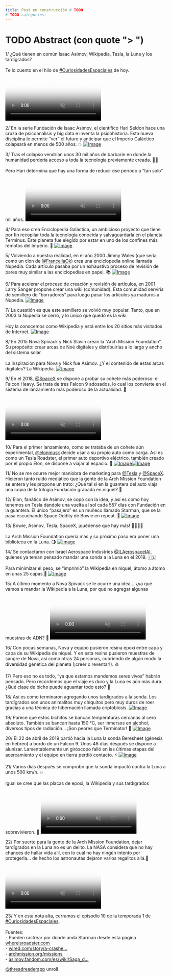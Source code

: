 ```yaml
---
title: Post en construcción # TODO
# TODO categories: 
---
```

# TODO Abstract (con quote "> ")

<div class="card-tweets" dir="auto">
    <p><span class="nop nop-start">1/ </span> ¿Qué tienen en común Isaac Asimov, Wikipedia, Tesla, la Luna y los tardígrados? <br />
<br />
Te lo cuento en el hilo de <a class="entity-hashtag" href="/hashtag/CuriosidadesEspaciales">#CuriosidadesEspaciales</a> de hoy. <span class="entity-video-gif"><video autoplay muted loop controls poster="https://pbs.twimg.com/tweet_video_thumb/EggZUYjU8AE63-w.jpg"><source src="https://video.twimg.com/tweet_video/EggZUYjU8AE63-w.mp4" type="video/mp4"><img alt="Water Bear Tiny GIF" src="https://pbs.twimg.com/tweet_video_thumb/EggZUYjU8AE63-w.jpg"></video></span></p>
    <p><span class="nop nop-start">2/ </span> En la serie Fundación de Isaac Asimov, el científico Hari Seldon hace una cruza de psicoanálisis y big data e inventa la psicohistoria. Esta nueva disciplina le permite “ver” el futuro y anticipar que el Imperio Galáctico colapsará en menos de 500 años. 💥 <span class="entity-image"><a href="https://pbs.twimg.com/media/Egc6LV4WAAQQthI.png" target="_blank"><img alt="Image" src="https://pbs.twimg.com/media/Egc6LV4WAAQQthI.png" data-src="https://pbs.twimg.com/media/Egc6LV4WAAQQthI.png"></a></span></p>
    <p><span class="nop nop-start">3/ </span> Tras el colapso vendrían unos 30 mil años de barbarie en donde la humanidad perdería acceso a toda la tecnología previamente creada. 🦴🔥<br />
<br />
Pero Hari determina que hay una forma de reducir ese período a “tan solo” mil años. <span class="entity-video-gif"><video autoplay muted loop controls poster="https://pbs.twimg.com/tweet_video_thumb/EggZVQpU4AE4GgW.jpg"><source src="https://video.twimg.com/tweet_video/EggZVQpU4AE4GgW.mp4" type="video/mp4"><img alt="Caveman Spongebob Spongegar..." src="https://pbs.twimg.com/tweet_video_thumb/EggZVQpU4AE4GgW.jpg"></video></span></p>
    <p><span class="nop nop-start">4/ </span> Para eso crea Enciclopedia Galáctica, un ambicioso proyecto que tiene por fin recopilar toda la tecnología conocida y salvaguardarla en el planeta Terminus. Este planeta fue elegido por estar en uno de los confines más remotos del Imperio. 🌌 <span class="entity-image"><a href="https://pbs.twimg.com/media/Egc6R74WoAIeCDi.png" target="_blank"><img alt="Image" src="https://pbs.twimg.com/media/Egc6R74WoAIeCDi.png" data-src="https://pbs.twimg.com/media/Egc6R74WoAIeCDi.png"></a></span></p>
    <p><span class="nop nop-start">5/ </span> Volviendo a nuestra realidad, en el año 2000 Jimmy Wales (que sería como un clon de <a class="entity-mention" href="https://twitter.com/FrancellaOk">@FrancellaOk</a>) crea una enciclopedia online llamada Nupedia. Cada artículo pasaba por un exhaustivo proceso de revisión de pares muy similar a las enciclopedias en papel. 📚 <span class="entity-image"><a href="https://pbs.twimg.com/media/Egc6nwCWkAE1bBj.jpg" target="_blank"><img alt="Image" src="https://pbs.twimg.com/media/Egc6nwCWkAE1bBj.jpg" data-src="https://pbs.twimg.com/media/Egc6nwCWkAE1bBj.jpg"></a></span></p>
    <p><span class="nop nop-start">6/ </span> Para acelerar el proceso de creación y revisión de artículos, en 2001 Larry Sanger propone crear una wiki (comunidad). Esta comunidad serviría de semillero de “borradores” para luego pasar los artículos ya maduros a Nupedia. <span class="entity-image"><a href="https://pbs.twimg.com/media/Egc6rOxWsAIOf8v.png" target="_blank"><img alt="Image" src="https://pbs.twimg.com/media/Egc6rOxWsAIOf8v.png" data-src="https://pbs.twimg.com/media/Egc6rOxWsAIOf8v.png"></a></span></p>
    <p><span class="nop nop-start">7/ </span> La cuestión es que este semillero se volvió muy popular. Tanto, que en 2003 la Nupedia se cerró, y lo único que quedó es la wiki. <br />
<br />
Hoy la conocemos como Wikipedia y está entre los 20 sitios más visitados de Internet. <span class="entity-image"><a href="https://pbs.twimg.com/media/Egc6uwzXYAQgjCf.png" target="_blank"><img alt="Image" src="https://pbs.twimg.com/media/Egc6uwzXYAQgjCf.png" data-src="https://pbs.twimg.com/media/Egc6uwzXYAQgjCf.png"></a></span></p>
    <p><span class="nop nop-start">8/ </span> En 2015 Nova Spivack y Nick Slavin crean la “Arch Mission Foundation”. Su propósito: crear arcas de Noé digitales y distribuirlas a lo largo y ancho del sistema solar.<br />
<br />
La inspiración para Nova y Nick fue Asimov. ¿Y el contenido de estas arcas digitales? La Wikipedia. <span class="entity-image"><a href="https://pbs.twimg.com/media/Egc6y63XsAMAmAX.jpg" target="_blank"><img alt="Image" src="https://pbs.twimg.com/media/Egc6y63XsAMAmAX.jpg" data-src="https://pbs.twimg.com/media/Egc6y63XsAMAmAX.jpg"></a></span></p>
    <p><span class="nop nop-start">9/ </span> En el 2018, <a class="entity-mention" href="https://twitter.com/SpaceX">@SpaceX</a> se dispone a probar su cohete más poderoso: el Falcon Heavy. Se trata de tres Falcon 9 adosados, lo cual los convierte en el sistema de lanzamiento más poderoso de la actualidad. 💪 <span class="entity-video-gif"><video autoplay muted loop controls poster="https://pbs.twimg.com/tweet_video_thumb/EggZWqZUMAAWKVI.jpg"><source src="https://video.twimg.com/tweet_video/EggZWqZUMAAWKVI.mp4" type="video/mp4"><img alt="falcon heavy rocket GIF" src="https://pbs.twimg.com/tweet_video_thumb/EggZWqZUMAAWKVI.jpg"></video></span></p>
    <p><span class="nop nop-start">10/ </span> Para el primer lanzamiento, como se trataba de un cohete aún experimental, <a class="entity-mention" href="https://twitter.com/elonmusk">@elonmusk</a> decide usar a su propio auto como carga. Así es como un Tesla Roadster, el primer auto deportivo eléctrico, también creado por el propio Elon, se dispone a viajar al espacio. 🚗 <span class="row justify-content-center entity-multiple-2"><span class="col-md-6"><span class="entity-image"><a href="https://pbs.twimg.com/media/Egc6-tiWsAIGN-S.png" target="_blank"><img alt="Image" src="https://pbs.twimg.com/media/Egc6-tiWsAIGN-S.png" data-src="https://pbs.twimg.com/media/Egc6-tiWsAIGN-S.png"></a></span></span><span class="col-md-6"><span class="entity-image"><a href="https://pbs.twimg.com/media/Egc6_xEXYAMTJkp.jpg" target="_blank"><img alt="Image" src="https://pbs.twimg.com/media/Egc6-tiWsAIGN-S.png" data-src="https://pbs.twimg.com/media/Egc6_xEXYAMTJkp.jpg"></a></span></span></span></p>
    <p><span class="nop nop-start">11/ </span> No se me ocurre mejor maniobra de marketing para <a class="entity-mention" href="https://twitter.com/Tesla">@Tesla</a> y <a class="entity-mention" href="https://twitter.com/SpaceX">@SpaceX</a>. Hicieron tanto ruido mediático que la gente de la Arch Mission Foundation se entera y les propone un trato: ¿Qué tal si en la guantera del auto viaja una copia de la trilogía Fundación grabada en níquel? 📗</p>
    <p><span class="nop nop-start">12/ </span> Elon, fanático de Asimov, se copó con la idea, y así es como hoy tenemos un Tesla dandole una vuelta al sol cada 557 días con Fundación en la guantera. El único “pasajero” es un muñeco llamado Starman, que se la pasa escuchando Space Oddity de Bowie en repeat. 🎸 <span class="entity-image"><a href="https://pbs.twimg.com/media/Egc7gFvX0AE0yo6.jpg" target="_blank"><img alt="Image" src="https://pbs.twimg.com/media/Egc7gFvX0AE0yo6.jpg" data-src="https://pbs.twimg.com/media/Egc7gFvX0AE0yo6.jpg"></a></span></p>
    <p><span class="nop nop-start">13/ </span> Bowie, Asimov, Tesla, SpaceX, ¡quédense que hay más! 🎸🌌🚗🚀<br />
<br />
La Arch Mission Foundation quería más y su próximo paso era poner una biblioteca en la Luna. 🌖 <span class="entity-image"><a href="https://pbs.twimg.com/media/Egc7mLIWsAU9rIj.jpg" target="_blank"><img alt="Image" src="https://pbs.twimg.com/media/Egc7mLIWsAU9rIj.jpg" data-src="https://pbs.twimg.com/media/Egc7mLIWsAU9rIj.jpg"></a></span></p>
    <p><span class="nop nop-start">14/ </span> Se contactaron con Israel Aerospace Industries <a class="entity-mention" href="https://twitter.com/ILAerospaceIAI">@ILAerospaceIAI</a>, quienes ya tenían pensado mandar una sonda a la Luna en el 2019. 🇮🇱<br />
<br />
Para minimizar el peso, se “imprimió” la Wikipedia en níquel, átomo a átomo en unas 25 capas.🔬 <span class="entity-image"><a href="https://pbs.twimg.com/media/Egc7ptzXYAAA-bK.jpg" target="_blank"><img alt="Image" src="https://pbs.twimg.com/media/Egc7ptzXYAAA-bK.jpg" data-src="https://pbs.twimg.com/media/Egc7ptzXYAAA-bK.jpg"></a></span></p>
    <p><span class="nop nop-start">15/ </span> A último momento a Nova Spivack se le ocurre una idea… ¿ya que vamos a mandar la Wikipedia a la Luna, por qué no agregar algunas muestras de ADN? 🧬 <span class="entity-video-gif"><video autoplay muted loop controls poster="https://pbs.twimg.com/tweet_video_thumb/EggZYA8VkAA_5MJ.jpg"><source src="https://video.twimg.com/tweet_video/EggZYA8VkAA_5MJ.mp4" type="video/mp4"><img alt="Professor Farnsworth - Evil..." src="https://pbs.twimg.com/tweet_video_thumb/EggZYA8VkAA_5MJ.jpg"></video></span></p>
    <p><span class="nop nop-start">16/ </span> Con pocas semanas, Nova y equipo pusieron resina epoxi entre capa y capa de su Wikipedia de níquel. Y en esta resina pusieron muestras de sangre de Nova, así como otras 24 personas, cubriendo de algún modo la diversidad genética del planeta (¡creer o reventar!). 🩸</p>
    <p><span class="nop nop-start">17/ </span> Pero eso no es todo, “ya que estamos mandemos seres vivos” habrán pensado. Pero recordemos que el viaje es duro y la Luna es aún más dura. ¿Qué clase de bicho puede aguantar todo esto? 🤔</p>
    <p><span class="nop nop-start">18/ </span> Así es como terminaron agregando unos tardígrados a la sonda. Los tardígrados son unos animalitos muy chiquitos pero muy duros de roer gracias a una técnica de hibernación llamada criptobiosis. <span class="entity-image"><a href="https://pbs.twimg.com/media/Egc70RJXsAMjRkO.png" target="_blank"><img alt="Image" src="https://pbs.twimg.com/media/Egc70RJXsAMjRkO.png" data-src="https://pbs.twimg.com/media/Egc70RJXsAMjRkO.png"></a></span></p>
    <p><span class="nop nop-start">19/ </span> Parece que estos bichitos se bancan temperaturas cercanas al cero absoluto. También se bancan hasta 150 °C, ser inmersos en alcohol, diversos tipos de radiación… ¡Son peores que Terminator! 🦾 <span class="entity-image"><a href="https://pbs.twimg.com/media/Egc72-8XYAA7yP3.png" target="_blank"><img alt="Image" src="https://pbs.twimg.com/media/Egc72-8XYAA7yP3.png" data-src="https://pbs.twimg.com/media/Egc72-8XYAA7yP3.png"></a></span></p>
    <p><span class="nop nop-start">20/ </span> El 22 de abril de 2019 partió hacia la Luna la sonda Beresheet (génesis en hebreo) a bordo de un Falcon 9. Unos 48 días después se dispone a alunizar. Lamentablemente un giróscopo falló en las últimas etapas del acercamiento y el equipo en tierra perdió contacto. ⚡️ <span class="entity-image"><a href="https://pbs.twimg.com/media/Egc75SLWsAY8SFW.jpg" target="_blank"><img alt="Image" src="https://pbs.twimg.com/media/Egc75SLWsAY8SFW.jpg" data-src="https://pbs.twimg.com/media/Egc75SLWsAY8SFW.jpg"></a></span></p>
    <p><span class="nop nop-start">21/ </span> Varios días después se comprobó que la sonda impactó contra la Luna a unos 500 km/h. 💥<br />
<br />
Igual se cree que las placas de epoxi, la Wikipedia y sus tardígrados sobrevivieron. 🙌 <span class="entity-video-gif"><video autoplay muted loop controls poster="https://pbs.twimg.com/tweet_video_thumb/Egc8ArwWsAcXem2.jpg"><source src="https://video.twimg.com/tweet_video/Egc8ArwWsAcXem2.mp4" type="video/mp4"><img alt="Video Poster" src="https://pbs.twimg.com/tweet_video_thumb/Egc8ArwWsAcXem2.jpg"></video></span></p>
    <p><span class="nop nop-start">22/ </span> Por suerte para la gente de la Arch Mission Foundation, dejar tardígrados en la Luna no es un delito. La NASA considera que no hay chances de hallar vida allí, con lo cual no hay ningún intento por protegerla… de hecho los astronautas dejaron varios regalitos allá.💩 <span class="entity-video-gif"><video autoplay muted loop controls poster="https://pbs.twimg.com/tweet_video_thumb/EggZZgOUcAEkLV1.jpg"><source src="https://video.twimg.com/tweet_video/EggZZgOUcAEkLV1.mp4" type="video/mp4"><img alt="Poop After Poop GIF" src="https://pbs.twimg.com/tweet_video_thumb/EggZZgOUcAEkLV1.jpg"></video></span></p>
    <p><span class="nop nop-start">23/ </span> Y en esta nota alta, cerramos el episodio 10 de la temporada 1 de <a class="entity-hashtag" href="/hashtag/CuriosidadesEspaciales">#CuriosidadesEspaciales</a>.<br />
<br />
Fuentes:<br />
- Pueden rastrear por donde anda Starman desde esta página<br />
<a class="entity-url" data-preview="true" href="https://www.whereisroadster.com/">whereisroadster.com</a><br />
- <a class="entity-url" data-preview="true" href="https://www.wired.com/story/a-crashed-israeli-lunar-lander-spilled-tardigrades-on-the-moon/">wired.com/story/a-crashe…</a><br />
- <a class="entity-url" data-preview="true" href="https://www.archmission.org/missions">archmission.org/missions</a><br />
- <a class="entity-url" data-preview="true" href="https://asimov.fandom.com/es/wiki/Saga_de_la_Fundaci%C3%B3n">asimov.fandom.com/es/wiki/Saga_d…</a></p>
    <p><a class="entity-mention entity-mention-first" href="https://twitter.com/threadreaderapp">@threadreaderapp</a> unroll</p>
</div>

